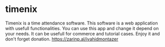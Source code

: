 # timenix
Timenix is a time attendance software. This software is a web application with usefull functionalities. 
You can use this app and change it depend on your needs. It can be usefull for commerce and tutorial cases.
Enjoy it and don't forget donation.
https://zarinp.al/ivahidmontazer
